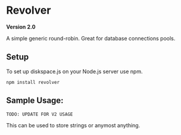 # Revolver #
**Version 2.0**

A simple generic round-robin. Great for database connections pools.

## Setup ##

To set up diskspace.js on your Node.js server use npm.

    npm install revolver

## Sample Usage: ##
```
TODO: UPDATE FOR V2 USAGE
```
This can be used to store strings or anymost anything.